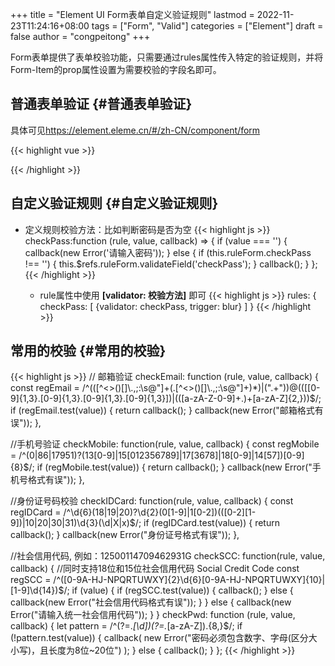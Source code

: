 +++
title = "Element UI Form表单自定义验证规则"
lastmod = 2022-11-23T11:24:16+08:00
tags = ["Form", "Valid"]
categories = ["Element"]
draft = false
author = "congpeitong"
+++

Form表单提供了表单校验功能，只需要通过rules属性传入特定的验证规则，并将Form-Item的prop属性设置为需要校验的字段名即可。


## 普通表单验证 {#普通表单验证}

具体可见<https://element.eleme.cn/#/zh-CN/component/form>

{{< highlight vue >}}
<el-form :model="ruleForm" :rules="rules" ref="ruleForm" label-width="100px" class="demo-ruleForm">
  <el-form-item label="活动名称" prop="name">
    <el-input v-model="ruleForm.name"></el-input>
  </el-form-item>
</el-form>
<script>
  export default {
    data() {
      return {
        ruleForm: {
          name: '',
        },
        rules: {
          name: [
            { required: true, message: '请输入活动名称', trigger: 'blur' },
            { min: 3, max: 5, message: '长度在 3 到 5 个字符', trigger: 'blur' }
          ],
        }
      };
    },
    methods: {
      submitForm(formName) {
        this.$refs.ruleForm.validate((valid) => {
          if (valid) {
            alert('submit!');
          } else {
            console.log('error submit!!');
            return false;
          }
        });
      },

    }
  }
</script>
{{< /highlight >}}


## 自定义验证规则 {#自定义验证规则}

-   定义规则校验方法：比如判断密码是否为空
    {{< highlight js >}}
    checkPass:function (rule, value, callback) => {
        if (value === '') {
          callback(new Error('请输入密码'));
        } else {
          if (this.ruleForm.checkPass !== '') {
            this.$refs.ruleForm.validateField('checkPass');
          }
          callback();
        }
      };
    {{< /highlight >}}

    -   rule属性中使用 **[validator: 校验方法]** 即可
        {{< highlight js >}}
        rules: {
          checkPass: [
            {validator: checkPass, trigger: blur}
            ]
          }
        {{< /highlight >}}


## 常用的校验 {#常用的校验}

{{< highlight js >}}
 // 邮箱验证
 checkEmail: function (rule, value, callback) {
   const regEmail = /^(([^<>()\[\]\\.,;:\s@"]+(\.[^<>()\[\]\\.,;:\s@"]+)*)|(".+"))@((\[[0-9]{1,3}\.[0-9]{1,3}\.[0-9]{1,3}\.[0-9]{1,3}])|(([a-zA-Z\-0-9]+\.)+[a-zA-Z]{2,}))$/;
   if (regEmail.test(value)) {
     return callback();
   }
   callback(new Error("邮箱格式有误"));
 },

 //手机号验证
 checkMobile: function(rule, value, callback) {
   const regMobile = /^(0|86|17951)?(13[0-9]|15[012356789]|17[3678]|18[0-9]|14[57])[0-9]{8}$/;
   if (regMobile.test(value)) {
     return callback();
   }
   callback(new Error("手机号格式有误"));
 },

 //身份证号码校验
 checkIDCard: function(rule, value, callback) {
   const regIDCard = /^\d{6}(18|19|20)?\d{2}(0[1-9]|1[0-2])(([0-2][1-9])|10|20|30|31)\d{3}(\d|X|x)$/;
   if (regIDCard.test(value)) {
     return callback();
   }
   callback(new Error("身份证号格式有误"));
 },

 //社会信用代码, 例如：12500114709462931G
 checkSCC: function(rule, value, callback) {
   //同时支持18位和15位社会信用代码 Social Credit Code
   const regSCC = /^([0-9A-HJ-NPQRTUWXY]{2}\d{6}[0-9A-HJ-NPQRTUWXY]{10}|[1-9]\d{14})$/;
   if (value) {
     if (regSCC.test(value)) {
       callback();
     } else {
       callback(new Error("社会信用代码格式有误"));
     }
   } else {
     callback(new Error("请输入统一社会信用代码"));
   }
 }
 checkPwd: function (rule, value, callback) {
     let pattern = /^(?=.*[\d])(?=.*[a-zA-Z]).{8,}$/;
     if (!pattern.test(value)) {
       callback(
         new Error("密码必须包含数字、字母(区分大小写)，且长度为8位~20位")
       );
     } else {
       callback();
     }
};
{{< /highlight >}}
